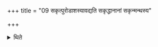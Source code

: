 +++
title = "09 सकृत्पुरोडाशस्यावद्यति सकृद्धानानां सकृन्मन्थस्य"

+++

<details><summary>थिते</summary>

9. Once he cuts portion from the sacrifical bread, once from the fried grains and once from the stirred flour.
</details>
